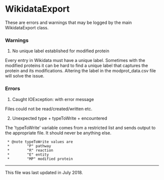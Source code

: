 
# WikidataExport #

These are errors and warnings that may be logged by the main WikidataExport class.
 
### Warnings

1. No unique label established for modified protein 

Every entry in Wikidata must have a unique label. Sometimes with the modified proteins it can be hard to find a unique label that captures the protein and its modifications. Altering the label in the modprot_data.csv file will solve the issue.


### Errors

1. Caught IOException: with error message

Files could not be read/created/written etc.

2. Unexpected type  + typeToWrite +  encountered

The 'typeToWrite' variable comes from a restricted list and sends output to the appropriate file. It should never be anything else.

     * @note typeToWrite values are
     *        "P" pathway
     *        "R" reaction
     *        "E" entity
     *        "MP" modified protein


-----
This file was last updated in July 2018. 